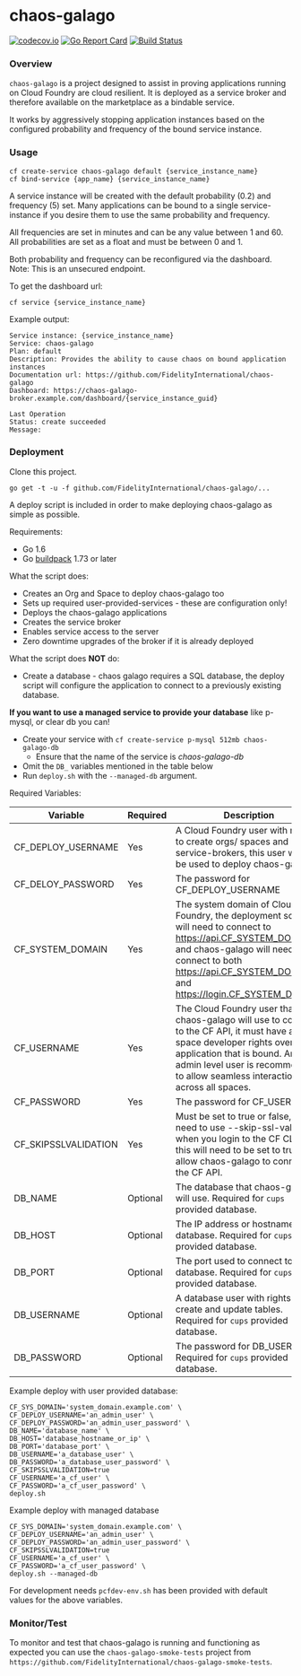 # chaos-galago

[![codecov.io](https://codecov.io/github/FidelityInternational/chaos-galago/coverage.svg?branch=master)](https://codecov.io/github/FidelityInternational/chaos-galago?branch=master)
[![Go Report Card](https://goreportcard.com/badge/github.com/FidelityInternational/chaos-galago)](https://goreportcard.com/report/github.com/FidelityInternational/chaos-galago) [![Build Status](https://travis-ci.org/FidelityInternational/chaos-galago.svg?branch=master)](https://travis-ci.org/FidelityInternational/chaos-galago)

### Overview

`chaos-galago` is a project designed to assist in proving applications running on Cloud Foundry are cloud resilient. It is deployed as a service broker and therefore available on the marketplace as a bindable service.

It works by aggressively stopping application instances based on the configured probability and frequency of the bound service instance.

### Usage

```
cf create-service chaos-galago default {service_instance_name}
cf bind-service {app_name} {service_instance_name}
```

A service instance will be created with the default probability (0.2) and frequency (5) set.
Many applications can be bound to a single service-instance if you desire them to use the same probability and frequency.

All frequencies are set in minutes and can be any value between 1 and 60.
All probabilities are set as a float and must be between 0 and 1.

Both probability and frequency can be reconfigured via the dashboard. Note: This is an unsecured endpoint.

To get the dashboard url:

```
cf service {service_instance_name}
```

Example output:

```
Service instance: {service_instance_name}
Service: chaos-galago
Plan: default
Description: Provides the ability to cause chaos on bound application instances
Documentation url: https://github.com/FidelityInternational/chaos-galago
Dashboard: https://chaos-galago-broker.example.com/dashboard/{service_instance_guid}

Last Operation
Status: create succeeded
Message:
```

### Deployment

Clone this project.

```
go get -t -u -f github.com/FidelityInternational/chaos-galago/...
```

A deploy script is included in order to make deploying chaos-galago as simple as possible.

Requirements:
* Go 1.6
* Go [buildpack](https://github.com/cloudfoundry/go-buildpack/releases) 1.73 or later

What the script does:
* Creates an Org and Space to deploy chaos-galago too
* Sets up required user-provided-services - these are configuration only!
* Deploys the chaos-galago applications
* Creates the service broker
* Enables service access to the server
* Zero downtime upgrades of the broker if it is already deployed

What the script does **NOT** do:
* Create a database - chaos galago requires a SQL database, the deploy script will configure the application to connect to a previously existing database.

**If you want to use a managed service to provide your database** like p-mysql, or clear db you can!
* Create your service with `cf create-service p-mysql 512mb chaos-galago-db`
  * Ensure that the name of the service is *chaos-galago-db*
* Omit the `DB_` variables mentioned in the table below
* Run `deploy.sh` with the `--managed-db` argument.

Required Variables:

| Variable             | Required | Description                                                                                                                                                                                                                                      |
|----------------------|----------|--------------------------------------------------------------------------------------------------------------------------------------------------------------------------------------------------------------------------------------------------|
| CF_DEPLOY_USERNAME   | Yes      | A Cloud Foundry user with rights to create orgs/ spaces and service-brokers, this user will only be used to deploy chaos-galago                                                                                                                  |
| CF_DELOY_PASSWORD    | Yes      | The password for CF_DEPLOY_USERNAME                                                                                                                                                                                                              |
| CF_SYSTEM_DOMAIN     | Yes      | The system domain of Cloud Foundry, the deployment script will need to connect to https://api.CF_SYSTEM_DOMAIN and chaos-galago will need to connect to both https://api.CF_SYSTEM_DOMAIN and https://login.CF_SYSTEM_DOMAIN                                                                                                                                                                                                                                       |
| CF_USERNAME          | Yes      | The Cloud Foundry user that chaos-galago will use to connect to the CF API, it must have at least space developer rights over any application that is bound. An admin level user is recommended to allow seamless interaction across all spaces. |
| CF_PASSWORD          | Yes      | The password for CF_USERNAME                                                                                                                                                                                                                     |
| CF_SKIPSSLVALIDATION | Yes      | Must be set to true or false, if you need to use --skip-ssl-validation when you login to the CF CLI then this will need to be set to true to allow chaos-galago to connect to the CF API.                                                        |
| DB_NAME              | Optional      | The database that chaos-galago will use. Required for `cups` provided database.                                                                                                                                                                                                         |
| DB_HOST              | Optional      | The IP address or hostname of the database. Required for `cups` provided database.                                                                                                                                                                                                     |
| DB_PORT              | Optional      | The port used to connect to the database. Required for `cups` provided database.                                                                                                                                                                                                   |
| DB_USERNAME          | Optional      | A database user with rights to create and update tables. Required for `cups` provided database.                                                                                                                                                                                          |
| DB_PASSWORD          | Optional      | The password for DB_USERNAME. Required for `cups` provided database.

Example deploy with user provided database:

```
CF_SYS_DOMAIN='system_domain.example.com' \
CF_DEPLOY_USERNAME='an_admin_user' \
CF_DEPLOY_PASSWORD='an_admin_user_password' \
DB_NAME='database_name' \
DB_HOST='database_hostname_or_ip' \
DB_PORT='database_port' \
DB_USERNAME='a_database_user' \
DB_PASSWORD='a_database_user_password' \
CF_SKIPSSLVALIDATION=true
CF_USERNAME='a_cf_user' \
CF_PASSWORD='a_cf_user_password' \
deploy.sh
```

Example deploy with managed database

```
CF_SYS_DOMAIN='system_domain.example.com' \
CF_DEPLOY_USERNAME='an_admin_user' \
CF_DEPLOY_PASSWORD='an_admin_user_password' \
CF_SKIPSSLVALIDATION=true
CF_USERNAME='a_cf_user' \
CF_PASSWORD='a_cf_user_password' \
deploy.sh --managed-db
```

For development needs `pcfdev-env.sh` has been provided with default values for the above variables.

### Monitor/Test

To monitor and test that chaos-galago is running and functioning as expected you can use the `chaos-galago-smoke-tests` project from `https://github.com/FidelityInternational/chaos-galago-smoke-tests`.
